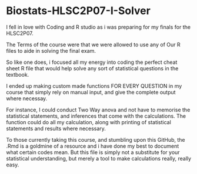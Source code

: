 # Biostats-HLSC2P07-I-Solver

I fell in love with Coding and R studio as i was preparing for my finals for the HLSC2P07. 

The Terms of the course were that we were allowed to use any of Our R files to aide in solving the final exam.

So like one does, i focused all my energy into coding the perfect cheat sheet R file that would help solve any sort of statistical questions in the textbook.

I ended up making custom made functions FOR EVERY QUESTION in my course that simply rely on manual input, and give the complete output where necessay.

For instance, I could conduct Two Way anova and not have to memorise the statistical statements, and inferences that come with the calculations. The function could do all my calculation, along with printing of statistical statements and results where necessary.

To those currently taking this course, and stumbling upon this GitHub, the .Rmd is a goldmine of a resource and i have done my best to document what certain codes mean. But this file is simply not a substitute for your statistical understanding, but merely a tool to make calculations really, really easy.

